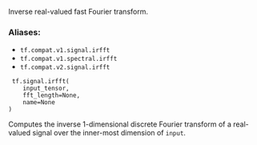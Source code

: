 Inverse real-valued fast Fourier transform.
### Aliases:
- `tf.compat.v1.signal.irfft`
- `tf.compat.v1.spectral.irfft`
- `tf.compat.v2.signal.irfft`

```
 tf.signal.irfft(
    input_tensor,
    fft_length=None,
    name=None
)
```
Computes the inverse 1-dimensional discrete Fourier transform of a real-valued signal over the inner-most dimension of `input`.
